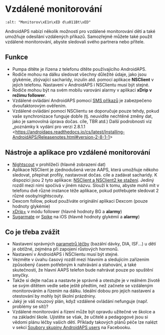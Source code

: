 # Vzdálené monitorování

```{image} ../images/KidsMonitoring.png
:alt: "Monitorov\xE1n\xED d\u011Bt\xED"
```

AndroidAPS nabízí několik možností pro vzdálené monitorování dětí a také umožňuje odesílání vzdálených příkazů. Samozřejmě můžete také použít vzdálené monitorování, abyste sledovali svého partnera nebo přítele.

## Funkce

- Pumpa dítěte je řízena z telefonu dítěte používajícího AndroidAPS.
- Rodiče mohou na dálku sledovat všechny důležité údaje, jako jsou glykémie, zbývající sacharidy, inzulin atd. pomocí aplikace **NSClient** v jejich telefonu. Nastavení v AndroidAPS i NSClientu musí být stejné.
- Rodiče mohou být na svém mobilu varováni alarmy v aplikaci **xDrip v režimu follower**.
- Vzdálené ovládání AndroidAPS pomocí [SMS příkazů](../Children/SMS-Commands.md) je zabezpečeno dvoufaktorovým ověřením.
- Vzdálené ovládání pomocí NSClientu se doporučuje pouze tehdy, pokud vaše synchronizace funguje dobře (tj. neuvidíte nechtěné změny dat, jako je samovolná úprava dočas. cíle, TBR atd.) Další podrobnosti viz „poznámky k vydání pro verzi 2.8.1.1 \<<https://androidaps.readthedocs.io/cs/latest/Installing-AndroidAPS/Releasenotes.html#version-2-8-1-1>>

## Nástroje a aplikace pro vzdálené monitorování

- [Nightscout](https://nightscout.github.io/) v prohlížeči (hlavně zobrazení dat)
- Aplikace NSClient je zjednodušená verze AAPS, která umožňuje někoho sledovat, přepínat profily, nastavovat dočas. cíle a zadávat sacharidy. K dispozici jsou 2 tyto aplikace:  [NSClient a NSClient2 ke stažení](https://github.com/nightscout/AndroidAPS/releases/). Jediný rozdíl mezi nimi spočívá v jiném názvu. Slouží k tomu, abyste mohli mít v telefonu dvě různé instance téže aplikace, pokud potřebujete sledovat 2 různé osoby/nightscouty.
- Dexcom follow, pokud používáte originální aplikaci Dexcom (pouze hodnoty glykémie)
- [xDrip+](../Configuration/xdrip.md) v módu follower (hlavně hodnoty BG a **alarmy**)
- [Sugarmate](https://sugarmate.io/) or [Spike](https://spike-app.com/) na iOS (hlavně hodnoty glykémií a **alarmy**)

## Co je třeba zvážit

- Nastavení správných [parametrů léčby](../Getting-Started/FAQ#how-to-begin) (bazální dávky, DIA, ISF...) u dětí je obtížné, zejména při zapojení růstových hormonů.
- Nastavení v AndroidAPS i NSClientu musí být stejné.
- Vezměte v úvahu časový rozdíl mezi hlavním a sledujícím zařízením způsobený časem potřebným k nahrávání a stahování, a také skutečnosti, že hlavní AAPS telefon bude nahrávat pouze po spuštění smyčky.
- Takže si dejte načas a nastavte je správně a otestujte je v reálném životě se svým dítětem vedle sebe ještě předtím, než začnete se vzdáleným monitorováním a řízením na dálku. Ideální dobou pro jejich nastavení a otestování by mohly být školní prázdniny.
- Jaký je váš nouzový plán, když vzdálené ovládání nefunguje (např. problémy se sítí)?
- Vzdálené monitorování a řízení může být opravdu užitečné ve školce a na základní škole. Ujistěte se však, že učitelé a pedagogové jsou si vědomi plánu léčby vašich dětí. Příklady takových plánů péče lze nalézt v sekci [Soubory skupiny AndroidAPS users](https://www.facebook.com/groups/AndroidAPSUsers/files/) na Facebooku.
